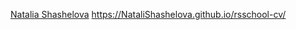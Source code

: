 [Natalia Shashelova](https://NataliShashelova.github.io/rsschool-cv/cv)
https://NataliShashelova.github.io/rsschool-cv/